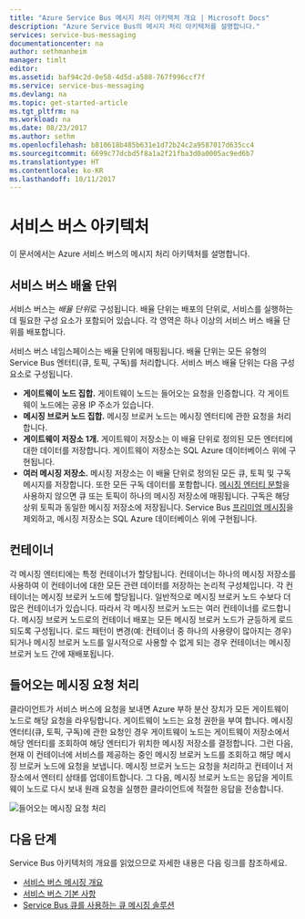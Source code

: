 ```yaml
---
title: "Azure Service Bus 메시지 처리 아키텍처 개요 | Microsoft Docs"
description: "Azure Service Bus의 메시지 처리 아키텍처를 설명합니다."
services: service-bus-messaging
documentationcenter: na
author: sethmanheim
manager: timlt
editor: 
ms.assetid: baf94c2d-0e58-4d5d-a588-767f996ccf7f
ms.service: service-bus-messaging
ms.devlang: na
ms.topic: get-started-article
ms.tgt_pltfrm: na
ms.workload: na
ms.date: 08/23/2017
ms.author: sethm
ms.openlocfilehash: b810618b485b631e1d72b24c2a9587017d635cc4
ms.sourcegitcommit: 6699c77dcbd5f8a1a2f21fba3d0a0005ac9ed6b7
ms.translationtype: HT
ms.contentlocale: ko-KR
ms.lasthandoff: 10/11/2017
---
```

# <a name="service-bus-architecture"></a>서비스 버스 아키텍처
이 문서에서는 Azure 서비스 버스의 메시지 처리 아키텍처를 설명합니다.

## <a name="service-bus-scale-units"></a>서비스 버스 배율 단위
서비스 버스는 *배율 단위*로 구성됩니다. 배율 단위는 배포의 단위로, 서비스를 실행하는 데 필요한 구성 요소가 포함되어 있습니다. 각 영역은 하나 이상의 서비스 버스 배율 단위를 배포합니다.

서비스 버스 네임스페이스는 배율 단위에 매핑됩니다. 배율 단위는 모든 유형의 Service Bus 엔터티(큐, 토픽, 구독)를 처리합니다. 서비스 버스 배율 단위는 다음 구성 요소로 구성됩니다.

* **게이트웨이 노드 집합.** 게이트웨이 노드는 들어오는 요청을 인증합니다. 각 게이트웨이 노드에는 공용 IP 주소가 있습니다.
* **메시징 브로커 노드 집합.** 메시징 브로커 노드는 메시징 엔터티에 관한 요청을 처리합니다.
* **게이트웨이 저장소 1개.** 게이트웨이 저장소는 이 배율 단위로 정의된 모든 엔터티에 대한 데이터를 저장합니다. 게이트웨이 저장소는 SQL Azure 데이터베이스 위에 구현됩니다.
* **여러 메시징 저장소.** 메시징 저장소는 이 배율 단위로 정의된 모든 큐, 토픽 및 구독 메시지를 저장합니다. 또한 모든 구독 데이터를 포함합니다. [메시징 엔터티 분할](service-bus-partitioning.md)을 사용하지 않으면 큐 또는 토픽이 하나의 메시징 저장소에 매핑됩니다. 구독은 해당 상위 토픽과 동일한 메시징 저장소에 저장됩니다. Service Bus [프리미엄 메시징](service-bus-premium-messaging.md)을 제외하고, 메시징 저장소는 SQL Azure 데이터베이스 위에 구현됩니다.

## <a name="containers"></a>컨테이너
각 메시징 엔터티에는 특정 컨테이너가 할당됩니다. 컨테이너는 하나의 메시징 저장소를 사용하여 이 컨테이너에 대한 모든 관련 데이터를 저장하는 논리적 구성체입니다. 각 컨테이너는 메시징 브로커 노드에 할당됩니다. 일반적으로 메시징 브로커 노드 수보다 더 많은 컨테이너가 있습니다. 따라서 각 메시징 브로커 노드는 여러 컨테이너를 로드합니다. 메시징 브로커 노드로의 컨테이너 배포는 모든 메시징 브로커 노드가 균등하게 로드되도록 구성됩니다. 로드 패턴이 변경(예: 컨테이너 중 하나의 사용량이 많아지는 경우)되거나 메시징 브로커 노드를 일시적으로 사용할 수 없게 되는 경우 컨테이너는 메시징 브로커 노드 간에 재배포됩니다.

## <a name="processing-of-incoming-messaging-requests"></a>들어오는 메시징 요청 처리
클라이언트가 서비스 버스에 요청을 보내면 Azure 부하 분산 장치가 모든 게이트웨이 노드로 해당 요청을 라우팅합니다. 게이트웨이 노드는 요청 권한을 부여 합니다. 메시징 엔터티(큐, 토픽, 구독)에 관한 요청인 경우 게이트웨이 노드는 게이트웨이 저장소에서 해당 엔터티를 조회하여 해당 엔터티가 위치한 메시징 저장소를 결정합니다. 그런 다음, 현재 이 컨테이너에 서비스를 제공하는 중인 메시징 브로커 노드를 조회하고 해당 메시징 브로커 노드에 요청을 보냅니다. 메시징 브로커 노드는 요청을 처리하고 컨테이너 저장소에서 엔터티 상태를 업데이트합니다. 그 다음, 메시징 브로커 노드는 응답을 게이트웨이 노드로 다시 보내 원래 요청을 실행한 클라이언트에 적절한 응답을 전송합니다.

![들어오는 메시징 요청 처리](./media/service-bus-architecture/ic690644.png)

## <a name="next-steps"></a>다음 단계
Service Bus 아키텍처의 개요를 읽었으므로 자세한 내용은 다음 링크를 참조하세요.

* [서비스 버스 메시징 개요](service-bus-messaging-overview.md)
* [서비스 버스 기본 사항](service-bus-fundamentals-hybrid-solutions.md)
* [Service Bus 큐를 사용하는 큐 메시징 솔루션](service-bus-dotnet-multi-tier-app-using-service-bus-queues.md)


